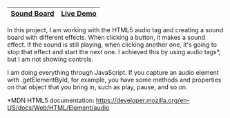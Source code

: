 | [Sound Board](https://github.com/lana-20/50_Projects_in_50_Days/tree/main/SoundBoard) | [Live Demo](https://lana-20.github.io/sound-board/)
|----|----|

In this project, I am working with the HTML5 audio tag and creating a sound board 
with different effects. When clicking a button, it makes a sound effect. 
If the sound is still playing, when clicking another one, 
it's going to stop that effect and start the next one.
I achieved this by using audio tags*, but I am not showing controls.

I am doing everything through JavaScript. 
If you capture an audio element with .getElementById, for example, you have some methods and properties 
on that object that you bring in, such as play, pause, and so on.

*MDN HTML5 documentation: https://developer.mozilla.org/en-US/docs/Web/HTML/Element/audio
